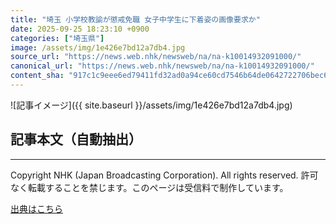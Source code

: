 ```yaml
---
title: "埼玉 小学校教諭が懲戒免職 女子中学生に下着姿の画像要求か"
date: 2025-09-25 18:23:10 +0900
categories: ["埼玉県"]
image: /assets/img/1e426e7bd12a7db4.jpg
source_url: "https://news.web.nhk/newsweb/na/na-k10014932091000/"
canonical_url: "https://news.web.nhk/newsweb/na/na-k10014932091000/"
content_sha: "917c1c9eee6ed79411fd32ad0a94ce60cd7546b64de0642722706bec620f0ea7"
---
```


![記事イメージ]({{ site.baseurl }}/assets/img/1e426e7bd12a7db4.jpg)

## 記事本文（自動抽出）
<div><div class="_13tndsj2"><nav aria-label="フッターサイトナビゲーション" class="_13tndsj4"></nav><hr class="esl7kn2s esl7kn1l esl7kn1n _14xli2ae"><p class="esl7kn2s esl7kn1m esl7kn1o _1yvk0f68 _1lugom81">Copyright NHK (Japan Broadcasting Corporation). All rights reserved. 許可なく転載することを禁じます。このページは受信料で制作しています。</p></div></div>

[出典はこちら](https://news.web.nhk/newsweb/na/na-k10014932091000/)
